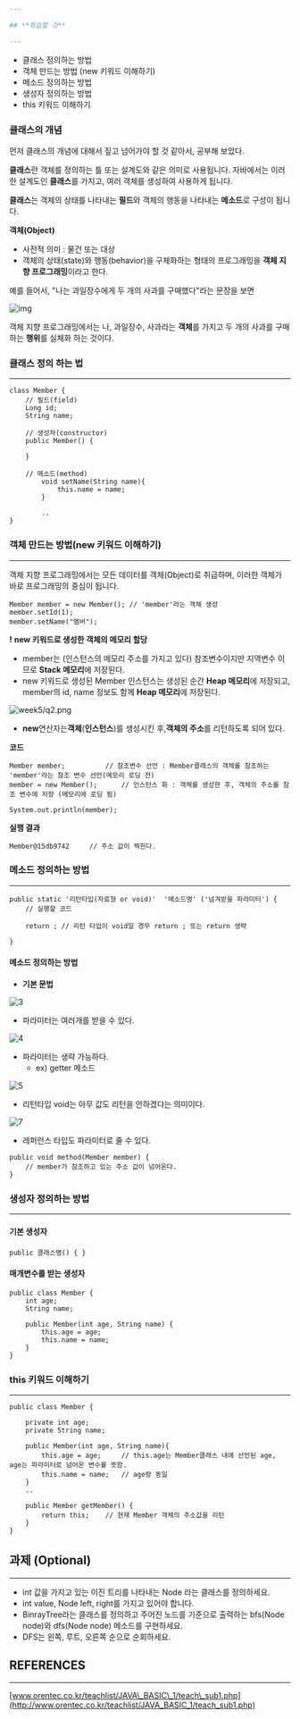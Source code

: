 ```yaml
---

## **학습할 것**

---
```


-   클래스 정의하는 방법
-   객체 만드는 방법 (new 키워드 이해하기)
-   메소드 정의하는 방법
-   생성자 정의하는 방법
-   this 키워드 이해하기

### **클래스의 개념**

먼저 클래스의 개념에 대해서 짚고 넘어가야 할 것 같아서, 공부해 보았다.

**클래스**란 객체를 정의하는 틀 또는 설계도와 같은 의미로 사용됩니다. 자바에서는 이러한 설계도인 **클래스**를 가지고, 여러 객체를 생성하여 사용하게 됩니다.

**클래스**는 객체의 상태를 나타내는 **필드**와 객체의 행동을 나타내는 **메소드**로 구성이 됩니다.

**객체(Object)**

-   사전적 의미 : 물건 또는 대상
-   객체의 상태(state)와 행동(behavior)을 구체화하는 형태의 프로그래밍을 **객체 지향 프로그래밍**이라고 한다.

예를 들어서, "나는 과일장수에게 두 개의 사과를 구매했다"라는 문장을 보면

![img](q1.png)


객체 지향 프로그래밍에서는 나, 과일장수, 사과라는 **객체**를 가지고 두 개의 사과를 구매하는 **행위**를 실체화 하는 것이다.

### **클래스 정의 하는 법**

---

```
class Member {
	// 필드(field)
	Long id;
	String name;

	// 생성자(constructor)
	public Member() {

	}

	// 메소드(method)
    	void setName(String name){
    		this.name = name;
    	}
    
    	..
}
```

### **객체 만드는 방법(new 키워드 이해하기)**

---

객체 지향 프로그래밍에서는 모든 데이터를 객체(Object)로 취급하며, 이러한 객체가 바로 프로그래밍의 중심이 됩니다.

```
Member member = new Member(); // 'member'라는 객체 생성
member.setId(1);
member.setName("멤버");
```

**!** **new 키워드로 생성한 객체의 메모리 할당**

-   member는 (인스턴스의 메모리 주소를 가지고 있다) 참조변수이지만 지역변수 이므로 **Stack 메모리**에 저장된다.
-   new 키워드로 생성된 Member 인스턴스는 생성된 순간 **Heap 메모리**에 저장되고, member의 id, name 정보도 함께 **Heap 메모리**에 저장된다.

![week5/q2.png](q2.png)

-   **new**연산자는**객체**(**인스턴스**)를 생성시킨 후,**객체의 주소**를 리턴하도록 되어 있다.

**코드**

```
Member member;			// 참조변수 선언 : Member클래스의 객체를 참조하는 'member'라는 참조 변수 선언(메모리 로딩 전)
member = new Member();		// 인스턴스 화 : 객체를 생성한 후, 객체의 주소를 참조 변수에 저장 (메모리에 로딩 됨)

System.out.println(member);
```

**실행 결과**

```
Member@15db9742		// 주소 값이 찍힌다.
```

### **메소드 정의하는 방법**

---

```
public static '리턴타입(자료형 or void)'  '메소드명' ('넘겨받을 파라미터') {
	// 실행할 코드
    
    return ; // 리턴 타입이 void일 경우 return ; 또는 return 생략

}
```

#### **메소드 정의하는 방법**

-   **기본 문법**

![3](q3.png)

-   파라미터는 여러개를 받을 수 있다.

![4](q4.png)

-   파라미터는 생략 가능하다.
    -   ex) getter 메소드

![5](q6.png)

-   리턴타입 void는 아무 값도 리턴을 안하겠다는 의미이다.

![7](q7.png)

-   레퍼런스 타입도 파라미터로 줄 수 있다.

```
public void method(Member member) {
	// member가 참조하고 있는 주소 값이 넘어온다.
}
```

### **생성자 정의하는 방법**

---

#### **기본 생성자**

```
public 클래스명() {	}
```

#### **매개변수를 받는 생성자**

```
public class Member {
	int age;
    String name;
    
    public Member(int age, String name) {
    	this.age = age;
        this.name = name;
    }
}
```

### **this 키워드 이해하기**

---

```
public class Member {

	private int age;
    private String name;
    
    public Member(int age, String name){
    	this.age = age;		// this.age는 Member클래스 내에 선언된 age, age는 파라미터로 넘어온 변수를 뜻함.
        this.name = name;	// age랑 동일
    }
	..
    
    public Member getMember() {
    	return this;	// 현재 Member 객체의 주소값을 리턴
    }
}
```

## **과제 (Optional)**

---

-   int 값을 가지고 있는 이진 트리를 나타내는 Node 라는 클래스를 정의하세요.
-   int value, Node left, right를 가지고 있어야 합니다.
-   BinrayTree라는 클래스를 정의하고 주어진 노드를 기준으로 출력하는 bfs(Node node)와 dfs(Node node) 메소드를 구현하세요.
-   DFS는 왼쪽, 루트, 오른쪽 순으로 순회하세요.

## **REFERENCES**

---

[www.orentec.co.kr/teachlist/JAVA\_BASIC\_1/teach\_sub1.php](http://www.orentec.co.kr/teachlist/JAVA_BASIC_1/teach_sub1.php)

